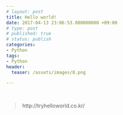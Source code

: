 ```yaml
---
# layout: post
title: Hello world!
date: 2017-04-13 23:06:53.000000000 +09:00
# type: post
# published: true
# status: publish
categories:
- Python
tags:
- Python
header:
  teaser: /assets/images/8.png

---
```

<p><script src="https://gist.github.com/nck2/4742719902b87629c738fa77f83b3d20.js"></script></p>
<p>&nbsp;</p>
<blockquote><p>
   http://tryhelloworld.co.kr/
</p></blockquote>
